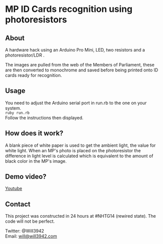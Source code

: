 # MP ID Cards recognition using photoresistors

## About

A hardware hack using an Arduino Pro Mini, LED, two resistors and a photoresistor/LDR
.  


The images are pulled from the web of the Members of Parliament, these are then converted to monochrome and saved before being printed onto ID cards ready for recognition.

## Usage

You need to adjust the Arduino serial port in run.rb to the one on your system.  
`ruby run.rb`  
Follow the instructions then displayed.  

## How does it work?

A blank piece of white paper is used to get the ambient light, the value for white light. When an MP's photo is placed on the photoresistor the difference in light level is calculated which is equivalent to the amount of black color in the MP's image.

## Demo video?

[Youtube](http://www.youtube.com/watch?v=33tpPE9dmJs&feature=youtu.be)

## Contact

This project was constructed in 24 hours at #NHTG14 (rewired state). The code will not be perfect.  

Twitter: @Will3942  
Email: will@will3942.com  
